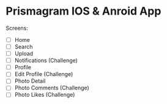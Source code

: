 # Prismagram IOS & Anroid App

Screens:
- [ ] Home
- [ ] Search
- [ ] Upload
- [ ] Notifications (Challenge)
- [ ] Profile
- [ ] Edit Profile (Challenge)
- [ ] Photo Detail
- [ ] Photo Comments (Challenge)
- [ ] Photo Likes (Challenge) 